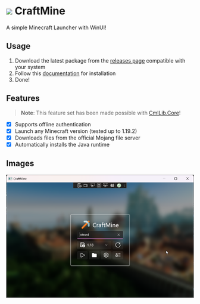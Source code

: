 # <img src=".github/icon.png" width="32"/> CraftMine

A simple Minecraft Launcher with WinUI!

## Usage

1. Download the latest package from the [releases page](https://github.com/dentolos19/CraftMine/releases) compatible with your system
3. Follow this [documentation](https://docs.microsoft.com/dotnet/maui/windows/deployment/overview#installing-the-app) for installation
4. Done!

## Features

> **Note**: This feature set has been made possible with [CmlLib.Core](https://github.com/CmlLib/CmlLib.Core)!

- [X] Supports offline authentication
- [X] Launch any Minecraft version (tested up to 1.19.2)
- [X] Downloads files from the official Mojang file server
- [X] Automatically installs the Java runtime

## Images

![](.github/images/0.png)